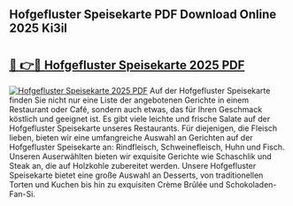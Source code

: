 ## Hofgefluster Speisekarte PDF Download Online 2025 Ki3il

# <h2><a href="http://gc73pit.nevu.top/?p=Hofgefluster+Speisekarte">🔗 👉🔴 Hofgefluster Speisekarte 2025 PDF</a></h2>

[![Hofgefluster Speisekarte 2025 PDF](https://i.imgur.com/dBaPXMq.png)](http://gc73pit.nevu.top/?p=Hofgefluster+Speisekarte)
Auf der Hofgefluster Speisekarte finden Sie nicht nur eine Liste der angebotenen Gerichte in einem Restaurant oder Café, sondern auch etwas, das für Ihren Geschmack köstlich und geeignet ist. Es gibt viele leichte und frische Salate auf der Hofgefluster Speisekarte unseres Restaurants. Für diejenigen, die Fleisch lieben, bieten wir eine umfangreiche Auswahl an Gerichten auf der Hofgefluster Speisekarte an: Rindfleisch, Schweinefleisch, Huhn und Fisch. Unseren Auserwählten bieten wir exquisite Gerichte wie Schaschlik und Steak an, die auf Holzkohle zubereitet werden. Unsere Hofgefluster Speisekarte bietet eine große Auswahl an Desserts, von traditionellen Torten und Kuchen bis hin zu exquisiten Crème Brûlée und Schokoladen-Fan-Si.

